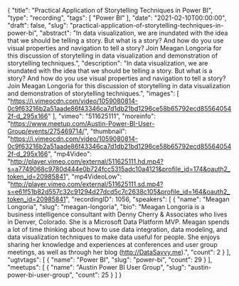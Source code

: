 {
  "title": "Practical Application of Storytelling Techniques in Power BI",
  "type": "recording",
  "tags": [
    "Power BI"
  ],
  "date": "2021-02-10T00:00:00",
  "draft": false,
  "slug": "practical-application-of-storytelling-techniques-in-power-bi",
  "abstract": "In data visualization, we are inundated with the idea that we should be telling a story. But what is a story? And how do you use visual properties and navigation to tell a story? Join Meagan Longoria for this discussion of storytelling in data visualization and demonstration of storytelling techniques.",
  "description": "In data visualization, we are inundated with the idea that we should be telling a story. But what is a story? And how do you use visual properties and navigation to tell a story? Join Meagan Longoria for this discussion of storytelling in data visualization and demonstration of storytelling techniques.",
  "images": [
    "https://i.vimeocdn.com/video/1059080814-0c9f63216b2a51aade86f43346ca7d1db21bd1296ce58b65792ecd855640542f-d_295x166"
  ],
  "vimeo": "511625111",
  "moreinfo": "https://www.meetup.com/Austin-Power-BI-User-Group/events/275469714/",
  "thumbnail": "https://i.vimeocdn.com/video/1059080814-0c9f63216b2a51aade86f43346ca7d1db21bd1296ce58b65792ecd855640542f-d_295x166",
  "mp4Video": "http://player.vimeo.com/external/511625111.hd.mp4?s=a7749068c9780d444e0b724fcc5315adc10a4121&profile_id=174&oauth2_token_id=20985841",
  "mp4VideoLow": "http://player.vimeo.com/external/511625111.sd.mp4?s=e61f51b82d557c32c91294d27dcd5c7c2638c105&profile_id=164&oauth2_token_id=20985841",
  "recordingID": 1056,
  "speakers": [
    {
      "name": "Meagan Longoria",
      "slug": "meagan-longoria",
      "bio": "Meagan Longoria is a business intelligence consultant with Denny Cherry & Associates who lives in Denver, Colorado. She is a Microsoft Data Platform MVP. Meagan spends a lot of time thinking about how to use data integration, data modeling, and data visualization techniques to make data useful for people. She enjoys sharing her knowledge and experiences at conferences and user group meetings, as well as through her blog (http://DataSavvy.me).",
      "count": 2
    }
  ],
  "ugtvtags": [
    {
      "name": "Power BI",
      "slug": "power-bi",
      "count": 29
    }
  ],
  "meetups": [
    {
      "name": "Austin Power BI User Group",
      "slug": "austin-power-bi-user-group",
      "count": 25
    }
  ]
}